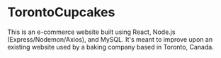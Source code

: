 # TorontoCupcakes

This is an e-commerce website built using React, Node.js (Express/Nodemon/Axios), and MySQL. It's meant to improve upon an existing website used by a baking company based in Toronto, Canada. 
